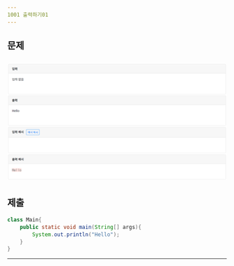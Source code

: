 ```yaml
---
1001 출력하기01
---
```

문제
---
![](images/1001.PNG)
---
제출
---
```java
class Main{
    public static void main(String[] args){
        System.out.println("Hello");
    }
}
```
---